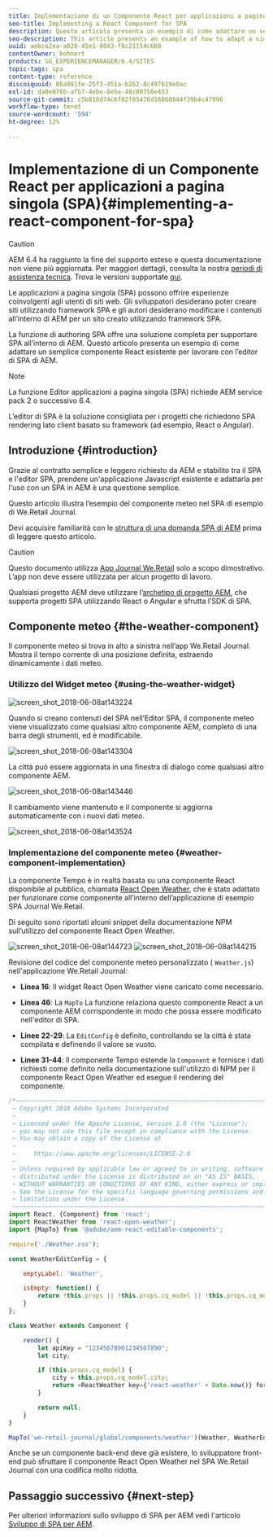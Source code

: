 ```yaml
---
title: Implementazione di un Componente React per applicazioni a pagina singola (SPA)
seo-title: Implementing a React Component for SPA
description: Questo articolo presenta un esempio di come adattare un semplice componente React esistente per lavorare con l’editor di SPA di AEM.
seo-description: This article presents an example of how to adapt a simple, existing React component to work with the AEM SPA Editor.
uuid: aebca2ea-a020-45e1-8043-f8c21154c660
contentOwner: bohnert
products: SG_EXPERIENCEMANAGER/6.4/SITES
topic-tags: spa
content-type: reference
discoiquuid: 86a981fe-25f3-451a-b262-8c497619e0ac
exl-id: da0e076b-afb7-4ebe-8e5e-48c00750e453
source-git-commit: c5b816d74c6f02f85476d16868844f39b4c47996
workflow-type: tm+mt
source-wordcount: '594'
ht-degree: 12%

---
```


# Implementazione di un Componente React per applicazioni a pagina singola (SPA){#implementing-a-react-component-for-spa}

>[!CAUTION]
>
>AEM 6.4 ha raggiunto la fine del supporto esteso e questa documentazione non viene più aggiornata. Per maggiori dettagli, consulta la nostra [periodi di assistenza tecnica](https://helpx.adobe.com/it/support/programs/eol-matrix.html). Trova le versioni supportate [qui](https://experienceleague.adobe.com/docs/).

Le applicazioni a pagina singola (SPA) possono offrire esperienze coinvolgenti agli utenti di siti web. Gli sviluppatori desiderano poter creare siti utilizzando framework SPA e gli autori desiderano modificare i contenuti all’interno di AEM per un sito creato utilizzando framework SPA.

La funzione di authoring SPA offre una soluzione completa per supportare SPA all’interno di AEM. Questo articolo presenta un esempio di come adattare un semplice componente React esistente per lavorare con l’editor di SPA di AEM.

>[!NOTE]
>La funzione Editor applicazioni a pagina singola (SPA) richiede AEM service pack 2 o successivo 6.4.
>
>L’editor di SPA è la soluzione consigliata per i progetti che richiedono SPA rendering lato client basato su framework (ad esempio, React o Angular).

## Introduzione {#introduction}

Grazie al contratto semplice e leggero richiesto da AEM e stabilito tra il SPA e l&#39;editor SPA, prendere un&#39;applicazione Javascript esistente e adattarla per l&#39;uso con un SPA in AEM è una questione semplice.

Questo articolo illustra l’esempio del componente meteo nel SPA di esempio di We.Retail Journal.

Devi acquisire familiarità con le [struttura di una domanda SPA di AEM](/help/sites-developing/spa-getting-started-react.md) prima di leggere questo articolo.

>[!CAUTION]
>Questo documento utilizza [App Journal We.Retail](https://github.com/Adobe-Marketing-Cloud/aem-sample-we-retail-journal) solo a scopo dimostrativo. L’app non deve essere utilizzata per alcun progetto di lavoro.
>
>Qualsiasi progetto AEM deve utilizzare l’[archetipo di progetto AEM](https://experienceleague.adobe.com/docs/experience-manager-core-components/using/developing/archetype/overview.html?lang=it), che supporta progetti SPA utilizzando React o Angular e sfrutta l’SDK di SPA.

## Componente meteo {#the-weather-component}

Il componente meteo si trova in alto a sinistra nell’app We.Retail Journal. Mostra il tempo corrente di una posizione definita, estraendo dinamicamente i dati meteo.

### Utilizzo del Widget meteo {#using-the-weather-widget}

![screen_shot_2018-06-08at143224](assets/screen_shot_2018-06-08at143224.png)

Quando si creano contenuti del SPA nell’Editor SPA, il componente meteo viene visualizzato come qualsiasi altro componente AEM, completo di una barra degli strumenti, ed è modificabile.

![screen_shot_2018-06-08at143304](assets/screen_shot_2018-06-08at143304.png)

La città può essere aggiornata in una finestra di dialogo come qualsiasi altro componente AEM.

![screen_shot_2018-06-08at143446](assets/screen_shot_2018-06-08at143446.png)

Il cambiamento viene mantenuto e il componente si aggiorna automaticamente con i nuovi dati meteo.

![screen_shot_2018-06-08at143524](assets/screen_shot_2018-06-08at143524.png)

### Implementazione del componente meteo {#weather-component-implementation}

La componente Tempo è in realtà basata su una componente React disponibile al pubblico, chiamata [React Open Weather](https://www.npmjs.com/package/react-open-weather), che è stato adattato per funzionare come componente all’interno dell’applicazione di esempio SPA Journal We.Retail.

Di seguito sono riportati alcuni snippet della documentazione NPM sull’utilizzo del componente React Open Weather.

![screen_shot_2018-06-08at144723](assets/screen_shot_2018-06-08at144723.png) ![screen_shot_2018-06-08at144215](assets/screen_shot_2018-06-08at144215.png)

Revisione del codice del componente meteo personalizzato ( `Weather.js`) nell&#39;applicazione We.Retail Journal:

* **Linea 16**: Il widget React Open Weather viene caricato come necessario.
* **Linea 46**: La `MapTo` La funzione relaziona questo componente React a un componente AEM corrispondente in modo che possa essere modificato nell&#39;editor di SPA.

* **Linee 22-29**: La `EditConfig` è definito, controllando se la città è stata compilata e definendo il valore se vuoto.

* **Linee 31-44**: Il componente Tempo estende la `Component` e fornisce i dati richiesti come definito nella documentazione sull&#39;utilizzo di NPM per il componente React Open Weather ed esegue il rendering del componente.

```javascript
/*~~~~~~~~~~~~~~~~~~~~~~~~~~~~~~~~~~~~~~~~~~~~~~~~~~~~~~~~~~~~~~~~~~~~~~~~~~~~~~
 ~ Copyright 2018 Adobe Systems Incorporated
 ~
 ~ Licensed under the Apache License, Version 2.0 (the "License");
 ~ you may not use this file except in compliance with the License.
 ~ You may obtain a copy of the License at
 ~
 ~     https://www.apache.org/licenses/LICENSE-2.0
 ~
 ~ Unless required by applicable law or agreed to in writing, software
 ~ distributed under the License is distributed on an "AS IS" BASIS,
 ~ WITHOUT WARRANTIES OR CONDITIONS OF ANY KIND, either express or implied.
 ~ See the License for the specific language governing permissions and
 ~ limitations under the License.
 ~~~~~~~~~~~~~~~~~~~~~~~~~~~~~~~~~~~~~~~~~~~~~~~~~~~~~~~~~~~~~~~~~~~~~~~~~~~~~*/
import React, {Component} from 'react';
import ReactWeather from 'react-open-weather';
import {MapTo} from '@adobe/aem-react-editable-components';

require('./Weather.css');

const WeatherEditConfig = {

    emptyLabel: 'Weather',

    isEmpty: function() {
        return !this.props || !this.props.cq_model || !this.props.cq_model.city || this.props.cq_model.city.trim().length < 1;
    }
};

class Weather extends Component {

    render() {
        let apiKey = "12345678901234567890";
        let city;

        if (this.props.cq_model) {
            city = this.props.cq_model.city;
            return <ReactWeather key={'react-weather' + Date.now()} forecast="today" apikey={apiKey} type="city" city={city} />
        }

        return null;
    }
}

MapTo('we-retail-journal/global/components/weather')(Weather, WeatherEditConfig);
```

Anche se un componente back-end deve già esistere, lo sviluppatore front-end può sfruttare il componente React Open Weather nel SPA We.Retail Journal con una codifica molto ridotta.

## Passaggio successivo {#next-step}

Per ulteriori informazioni sullo sviluppo di SPA per AEM vedi l&#39;articolo [Sviluppo di SPA per AEM](/help/sites-developing/spa-architecture.md).

